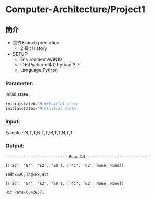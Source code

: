 # Computer-Architecture/Project1
## 簡介
* 實作Branch prediction
  * 2-Bit History
* SETUP
  * Environment:WIN10
  * IDE:Pycharm 4.0 Python 3.7
  * Language:Python
### Parameter:
Initial state:
```py    
initialstate0='N'##Initial state
initialstate1='N'#Initial state
```
### Input: 
Eample : N,T,T,N,T,T,N,T,T,N,T,T
### Output: 

`----------------------------Round14----------------------------`

`[['2C', 'E4', 'E2', 'E8'], ['4C', 'E2', None, None]]`

`Index=2C,Tag=E8,Hit`

`[['2C', 'E4', 'E2', 'E8'], ['4C', 'E2', None, None]]`

`Hit Rate=0.428571`

